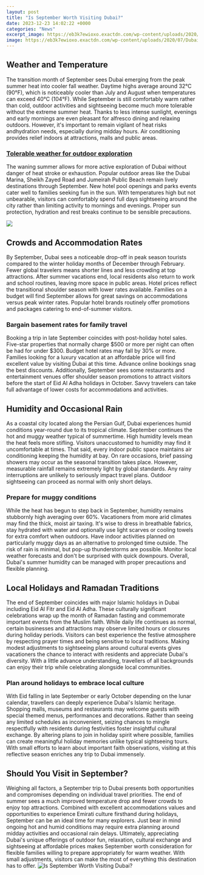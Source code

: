 ```yaml
---
layout: post
title: "Is September Worth Visiting Dubai?"
date: 2023-12-23 14:02:22 +0000
categories: "News"
excerpt_image: https://eb3k7ewioxo.exactdn.com/wp-content/uploads/2020/07/Dubai-2-min-e1594221938406.jpeg
image: https://eb3k7ewioxo.exactdn.com/wp-content/uploads/2020/07/Dubai-2-min-e1594221938406.jpeg
---
```


## Weather and Temperature 
The transition month of September sees Dubai emerging from the peak summer heat into cooler fall weather. Daytime highs average around 32°C (90°F), which is noticeably cooler than July and August when temperatures can exceed 40°C (104°F). While September is still comfortably warm rather than cold, outdoor activities and sightseeing become much more tolerable without the extreme summer heat. Thanks to less intense sunlight, evenings and early mornings are even pleasant for alfresco dining and relaxing outdoors. However, it's important to remain vigilant of heat risks andhydration needs, especially during midday hours. Air conditioning provides relief indoors at attractions, malls and public areas.
### [Tolerable weather for outdoor exploration](https://travelokla.github.io/2023-12-24-mon-aventure-risqu-xe9e-en-somalie/) 
The waning summer allows for more active exploration of Dubai without danger of heat stroke or exhaustion. Popular outdoor areas like the Dubai Marina, Sheikh Zayed Road and Jumeirah Public Beach remain lively destinations through September. New hotel pool openings and parks events cater well to families seeking fun in the sun. With temperatures high but not unbearable, visitors can comfortably spend full days sightseeing around the city rather than limiting activity to mornings and evenings. Proper sun protection, hydration and rest breaks continue to be sensible precautions.

![](https://eb3k7ewioxo.exactdn.com/wp-content/uploads/2020/07/Dubai-min-e1594221309616.jpeg?strip=all&amp;lossy=1&amp;w=2560&amp;ssl=1)
## Crowds and Accommodation Rates
By September, Dubai sees a noticeable drop-off in peak season tourists compared to the winter holiday months of December through February. Fewer global travelers means shorter lines and less crowding at top attractions. After summer vacations end, local residents also return to work and school routines, leaving more space in public areas. Hotel prices reflect the transitional shoulder season with lower rates available. Families on a budget will find September allows for great savings on accommodations versus peak winter rates. Popular hotel brands routinely offer promotions and packages catering to end-of-summer visitors. 
### **Bargain basement rates for family travel**
Booking a trip in late September coincides with post-holiday hotel sales. Five-star properties that normally charge $500 or more per night can often be had for under $300. Budget hotel rates may fall by 30% or more. Families looking for a luxury vacation at an affordable price will find excellent value by visiting Dubai at this time. Advance online bookings snag the best discounts. Additionally, September sees some restaurants and entertainment venues offer shoulder season promotions to attract visitors before the start of Eid Al Adha holidays in October. Savvy travelers can take full advantage of lower costs for accommodations and activities.
## Humidity and Occasional Rain 
As a coastal city located along the Persian Gulf, Dubai experiences humid conditions year-round due to its tropical climate. September continues the hot and muggy weather typical of summertime. High humidity levels mean the heat feels more stifling. Visitors unaccustomed to humidity may find it uncomfortable at times. That said, every indoor public space maintains air conditioning keeping the humidity at bay. On rare occasions, brief passing showers may occur as the seasonal transition takes place. However, measurable rainfall remains extremely light by global standards. Any rainy interruptions are unlikely to seriously impact travel plans. Outdoor sightseeing can proceed as normal with only short delays.
### **Prepare for muggy conditions** 
While the heat has begun to step back in September, humidity remains stubbornly high averaging over 60%. Vacationers from more arid climates may find the thick, moist air taxing. It's wise to dress in breathable fabrics, stay hydrated with water and optionally use light scarves or cooling towels for extra comfort when outdoors. Have indoor activities planned on particularly muggy days as an alternative to prolonged time outside. The risk of rain is minimal, but pop-up thunderstorms are possible. Monitor local weather forecasts and don't be surprised with quick downpours. Overall, Dubai's summer humidity can be managed with proper precautions and flexible planning.
## Local Holidays and Ramadan Traditions
The end of September coincides with major Islamic holidays in Dubai including Eid Al Fitr and Eid Al Adha. These culturally significant celebrations wrap up the month of Ramadan fasting and commemorate important events from the Muslim faith. While daily life continues as normal, certain businesses and attractions may observe limited hours or closures during holiday periods. Visitors can best experience the festive atmosphere by respecting prayer times and being sensitive to local traditions. Making modest adjustments to sightseeing plans around cultural events gives vacationers the chance to interact with residents and appreciate Dubai's diversity. With a little advance understanding, travellers of all backgrounds can enjoy their trip while celebrating alongside local communities. 
### **Plan around holidays to embrace local culture**  
With Eid falling in late September or early October depending on the lunar calendar, travellers can deeply experience Dubai's Islamic heritage. Shopping malls, museums and restaurants may welcome guests with special themed menus, performances and decorations. Rather than seeing any limited schedules as inconvenient, seizing chances to mingle respectfully with residents during festivities foster insightful cultural exchange. By altering plans to join in holiday spirit where possible, families can create meaningful holiday memories unlike typical sightseeing tours. With small efforts to learn about important faith observations, visiting at this reflective season enriches any trip to Dubai immensely.
## Should You Visit in September?
Weighing all factors, a September trip to Dubai presents both opportunities and compromises depending on individual travel priorities. The end of summer sees a much improved temperature drop and fewer crowds to enjoy top attractions. Combined with excellent accommodations values and opportunities to experience Emirati culture firsthand during holidays, September can be an ideal time for many explorers. Just bear in mind ongoing hot and humid conditions may require extra planning around midday activities and occasional rain delays. Ultimately, appreciating Dubai's unique offerings of outdoor fun, relaxation, cultural exchange and sightseeing at affordable prices makes September worth consideration for flexible families willing to prepare appropriately for warm weather. With small adjustments, visitors can make the most of everything this destination has to offer.
![Is September Worth Visiting Dubai?](https://eb3k7ewioxo.exactdn.com/wp-content/uploads/2020/07/Dubai-2-min-e1594221938406.jpeg)